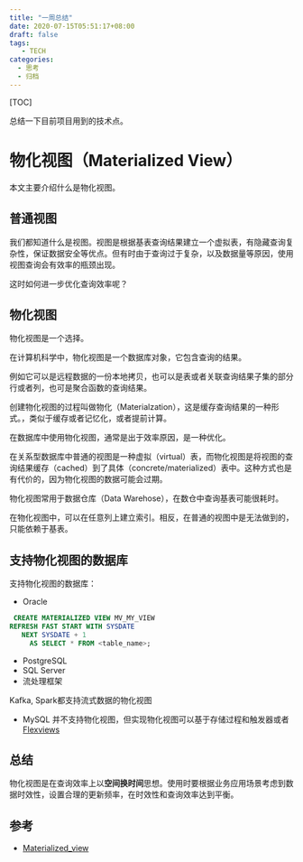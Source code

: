 ```yaml
---
title: "一周总结"
date: 2020-07-15T05:51:17+08:00
draft: false
tags: 
   - TECH
categories:
  - 思考
  - 归档
---
```


[TOC]

总结一下目前项目用到的技术点。

<!--more-->

# 物化视图（Materialized View）

本文主要介绍什么是物化视图。

## 普通视图

我们都知道什么是视图。视图是根据基表查询结果建立一个虚拟表，有隐藏查询复杂性，保证数据安全等优点。但有时由于查询过于复杂，以及数据量等原因，使用视图查询会有效率的瓶颈出现。

这时如何进一步优化查询效率呢？

## 物化视图

物化视图是一个选择。

在计算机科学中，物化视图是一个数据库对象，它包含查询的结果。

例如它可以是远程数据的一份本地拷贝，也可以是表或者关联查询结果子集的部分行或者列，也可是聚合函数的查询结果。

创建物化视图的过程叫做物化（Materialzation），这是缓存查询结果的一种形式。，类似于缓存或者记忆化，或者提前计算。

在数据库中使用物化视图，通常是出于效率原因，是一种优化。

在关系型数据库中普通的视图是一种虚拟（virtual）表，而物化视图是将视图的查询结果缓存（cached）到了具体（concrete/materialized）表中。这种方式也是有代价的，因为物化视图的数据可能会过期。

物化视图常用于数据仓库（Data Warehose），在数仓中查询基表可能很耗时。

在物化视图中，可以在任意列上建立索引。相反，在普通的视图中是无法做到的，只能依赖于基表。

## 支持物化视图的数据库

支持物化视图的数据库：

- Oracle

```sql
 CREATE MATERIALIZED VIEW MV_MY_VIEW
REFRESH FAST START WITH SYSDATE
   NEXT SYSDATE + 1
     AS SELECT * FROM <table_name>;
```

- PostgreSQL
- SQL Server
- 流处理框架
 
 Kafka, Spark都支持流式数据的物化视图

 - MySQL
 并不支持物化视图，但实现物化视图可以基于存储过程和触发器或者[Flexviews](https://github.com/greenlion/swanhart-tools/tree/master/flexviews)

 ## 总结

 物化视图是在查询效率上以**空间换时间**思想。使用时要根据业务应用场景考虑到数据时效性，设置合理的更新频率，在时效性和查询效率达到平衡。

 ## 参考

 - [Materialized_view](https://en.wikipedia.org/wiki/Materialized_view)